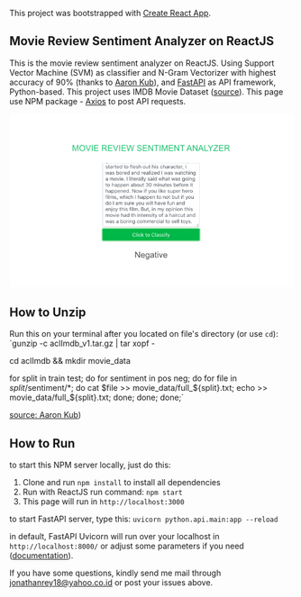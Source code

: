 This project was bootstrapped with [Create React App](https://github.com/facebook/create-react-app).

## Movie Review Sentiment Analyzer on ReactJS

This is the movie review sentiment analyzer on ReactJS. Using Support Vector Machine (SVM) as classifier and N-Gram Vectorizer with highest accuracy of 90% (thanks to [Aaron Kub](https://towardsdatascience.com/sentiment-analysis-with-python-part-1-5ce197074184)), and [FastAPI](https://fastapi.tiangolo.com/) as API framework, Python-based. This project uses IMDB Movie Dataset ([source](http://ai.stanford.edu/~amaas/data/sentiment/)). This page use NPM package - [Axios](https://www.npmjs.com/package/axios) to post API requests.

![Interface](https://raw.githubusercontent.com/jonathanrsmjtk/page_svm_imdb_review/master/Screen%20Shot%202020-09-11%20at%2019.46.35.png)
## How to Unzip
Run this on your terminal after you located on file's directory (or use `cd`):
`gunzip -c aclImdb_v1.tar.gz | tar xopf -

cd aclImdb && mkdir movie_data

for split in train test; do for sentiment in pos neg; do for file in $split/$sentiment/*; do cat $file >> movie_data/full_${split}.txt; echo >> movie_data/full_${split}.txt; done; done; done;` 

[source: Aaron Kub](https://towardsdatascience.com/sentiment-analysis-with-python-part-1-5ce197074184))

## How to Run
to start this NPM server locally, just do this:
1. Clone and run `npm install` to install all dependencies
2. Run with ReactJS run command:
`npm start`
3. This page will run in `http://localhost:3000`

to start FastAPI server, type this:
`uvicorn python.api.main:app --reload`

in default, FastAPI Uvicorn will run over your localhost in `http://localhost:8000/` or adjust some parameters if you need ([documentation](https://fastapi.tiangolo.com/deployment/)).

If you have some questions, kindly send me mail through jonathanrey18@yahoo.co.id or post your issues above.

